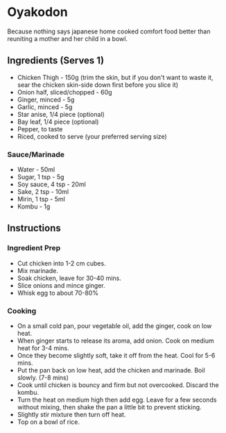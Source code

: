 # Oyakodon
Because nothing says japanese home cooked comfort food better than reuniting a mother and her child in a bowl.
## Ingredients (Serves 1)

- Chicken Thigh - 150g (trim the skin, but if you don't want to waste it, sear the chicken skin-side down first before you slice it)
- Onion half, sliced/chopped - 60g
- Ginger, minced - 5g
- Garlic, minced - 5g
- Star anise, 1/4 piece (optional)
- Bay leaf, 1/4 piece (optional)
- Pepper, to taste
- Riced, cooked to serve (your preferred serving size)

### Sauce/Marinade
- Water - 50ml 
- Sugar, 1 tsp - 5g 
- Soy sauce, 4 tsp - 20ml
- Sake, 2 tsp - 10ml
- Mirin, 1 tsp - 5ml 
- Kombu - 1g 

## Instructions

### Ingredient Prep
- Cut chicken into 1-2 cm cubes.
- Mix marinade.
- Soak chicken, leave for 30-40 mins.
- Slice onions and mince ginger.
- Whisk egg to about 70-80%

### Cooking
- On a small cold pan, pour vegetable oil, add the ginger, cook on low heat.
- When ginger starts to release its aroma, add onion. Cook on medium heat for 3-4 mins.
- Once they become slightly soft, take it off from the heat. Cool for 5-6 mins.
- Put the pan back on low heat, add the chicken and marinade. Boil slowly. (7-8 mins)
- Cook until chicken is bouncy and firm but not overcooked. Discard the kombu.
- Turn the heat on medium high then add egg. Leave for a few seconds without mixing, then shake the pan a little bit to prevent sticking.
- Slightly stir mixture then turn off heat.
- Top on a bowl of rice.
